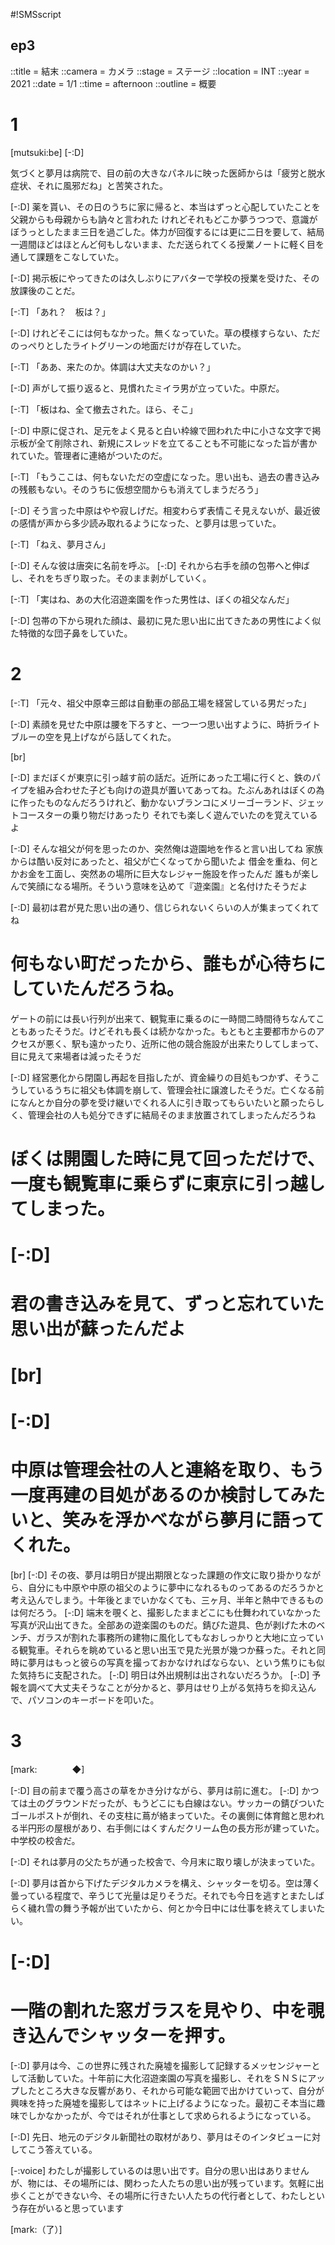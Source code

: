 #!SMSscript

## ep3

::title = 結末
::camera = カメラ
::stage = ステージ
::location = INT
::year = 2021
::date = 1/1
::time = afternoon
::outline = 概要

# 1

[mutsuki:be]
[-:D]

気づくと夢月は病院で、目の前の大きなパネルに映った医師からは「疲労と脱水症状、それに風邪だね」と苦笑された。

[-:D]
薬を貰い、その日のうちに家に帰ると、本当はずっと心配していたことを父親からも母親からも訥々と言われた
けれどそれもどこか夢うつつで、意識がぼうっとしたまま三日を過ごした。体力が回復するには更に二日を要して、結局一週間ほどはほとんど何もしないまま、ただ送られてくる授業ノートに軽く目を通して課題をこなしていた。

[-:D]
掲示板にやってきたのは久しぶりにアバターで学校の授業を受けた、その放課後のことだ。

[-:T]
「あれ？　板は？」

[-:D]
けれどそこには何もなかった。無くなっていた。草の模様すらない、ただのっぺりとしたライトグリーンの地面だけが存在していた。

[-:T]
「ああ、来たのか。体調は大丈夫なのかい？」

[-:D]
声がして振り返ると、見慣れたミイラ男が立っていた。中原だ。

[-:T]
「板はね、全て撤去された。ほら、そこ」

[-:D]
中原に促され、足元をよく見ると白い枠線で囲われた中に小さな文字で掲示板が全て削除され、新規にスレッドを立てることも不可能になった旨が書かれていた。管理者に連絡がついたのだ。

[-:T]
「もうここは、何もないただの空虚になった。思い出も、過去の書き込みの残骸もない。そのうちに仮想空間からも消えてしまうだろう」

[-:D]
そう言った中原はやや寂しげだ。相変わらず表情こそ見えないが、最近彼の感情が声から多少読み取れるようになった、と夢月は思っていた。

[-:T]
「ねえ、夢月さん」

[-:D]
そんな彼は唐突に名前を呼ぶ。
[-:D]
それから右手を顔の包帯へと伸ばし、それをちぎり取った。そのまま剥がしていく。

[-:T]
「実はね、あの大化沼遊楽園を作った男性は、ぼくの祖父なんだ」

[-:D]
包帯の下から現れた顔は、最初に見た思い出に出てきたあの男性によく似た特徴的な団子鼻をしていた。


# 2

[-:T]
「元々、祖父中原幸三郎は自動車の部品工場を経営している男だった」

[-:D]
素顔を見せた中原は腰を下ろすと、一つ一つ思い出すように、時折ライトブルーの空を見上げながら話してくれた。

[br]

[-:D]
まだぼくが東京に引っ越す前の話だ。近所にあった工場に行くと、鉄のパイプを組み合わせた子ども向けの遊具が置いてあってね。たぶんあれはぼくの為に作ったものなんだろうけれど、動かないブランコにメリーゴーランド、ジェットコースターの乗り物だけあったり
それでも楽しく遊んでいたのを覚えているよ

[-:D]
そんな祖父が何を思ったのか、突然俺は遊園地を作ると言い出してね
家族からは酷い反対にあったと、祖父が亡くなってから聞いたよ
借金を重ね、何とかお金を工面し、突然あの場所に巨大なレジャー施設を作ったんだ
誰もが楽しんで笑顔になる場所。そういう意味を込めて『遊楽園』と名付けたそうだよ

[-:D]
最初は君が見た思い出の通り、信じられないくらいの人が集まってくれてね
# 何もない町だったから、誰もが心待ちにしていたんだろうね。
ゲートの前には長い行列が出来て、観覧車に乗るのに一時間二時間待ちなんてこともあったそうだ。けどそれも長くは続かなかった。もともと主要都市からのアクセスが悪く、駅も遠かったり、近所に他の競合施設が出来たりしてしまって、目に見えて来場者は減ったそうだ

[-:D]
経営悪化から閉園し再起を目指したが、資金繰りの目処もつかず、そうこうしているうちに祖父も体調を崩して、管理会社に譲渡したそうだ。亡くなる前になんとか自分の夢を受け継いでくれる人に引き取ってもらいたいと願ったらしく、管理会社の人も処分できずに結局そのまま放置されてしまったんだろうね

# ぼくは開園した時に見て回っただけで、一度も観覧車に乗らずに東京に引っ越してしまった。

# [-:D]
# 君の書き込みを見て、ずっと忘れていた思い出が蘇ったんだよ

# [br]
# [-:D]
# 中原は管理会社の人と連絡を取り、もう一度再建の目処があるのか検討してみたいと、笑みを浮かべながら夢月に語ってくれた。

[br]
[-:D]
その夜、夢月は明日が提出期限となった課題の作文に取り掛かりながら、自分にも中原や中原の祖父のように夢中になれるものってあるのだろうかと考え込んでしまう。十年後とまでいかなくても、三ヶ月、半年と熱中できるものは何だろう。
[-:D]
端末を覗くと、撮影したままどこにも仕舞われていなかった写真が沢山出てきた。全部あの遊楽園のものだ。錆びた遊具、色が剥げた木のベンチ、ガラスが割れた事務所の建物に風化してもなおしっかりと大地に立っている観覧車。それらを眺めていると思い出玉で見た光景が幾つか蘇った。それと同時に夢月はもっと彼らの写真を撮っておかなければならない、という焦りにも似た気持ちに支配された。
[-:D]
明日は外出規制は出されないだろうか。
[-:D]
予報を調べて大丈夫そうなことが分かると、夢月はせり上がる気持ちを抑え込んで、パソコンのキーボードを叩いた。

# 3
[mark:　　　　◆]

[-:D]
目の前まで覆う高さの草をかき分けながら、夢月は前に進む。
[-:D]
かつては土のグラウンドだったが、もうどこにも白線はない。サッカーの錆びついたゴールポストが倒れ、その支柱に蔦が絡まっていた。その裏側に体育館と思われる半円形の屋根があり、右手側にはくすんだクリーム色の長方形が建っていた。中学校の校舎だ。

[-:D]
それは夢月の父たちが通った校舎で、今月末に取り壊しが決まっていた。

[-:D]
夢月は首から下げたデジタルカメラを構え、シャッターを切る。空は薄く曇っている程度で、辛うじて光量は足りそうだ。それでも今日を逃すとまたしばらく穢れ雪の舞う予報が出ていたから、何とか今日中には仕事を終えてしまいたい。

# [-:D]
# 一階の割れた窓ガラスを見やり、中を覗き込んでシャッターを押す。

[-:D]
夢月は今、この世界に残された廃墟を撮影して記録するメッセンジャーとして活動していた。十年前に大化沼遊楽園の写真を撮影し、それをＳＮＳにアップしたところ大きな反響があり、それから可能な範囲で出かけていって、自分が興味を持った廃墟を撮影してはネットに上げるようになった。最初こそ本当に趣味でしかなかったが、今ではそれが仕事として求められるようになっている。

[-:D]
先日、地元のデジタル新聞社の取材があり、夢月はそのインタビューに対してこう答えている。

[-:voice]
わたしが撮影しているのは思い出です。自分の思い出はありませんが、物には、その場所には、関わった人たちの思い出が残っています。気軽に出歩くことができない今、その場所に行きたい人たちの代行者として、わたしという存在がいると思っています

[mark:（了）]
